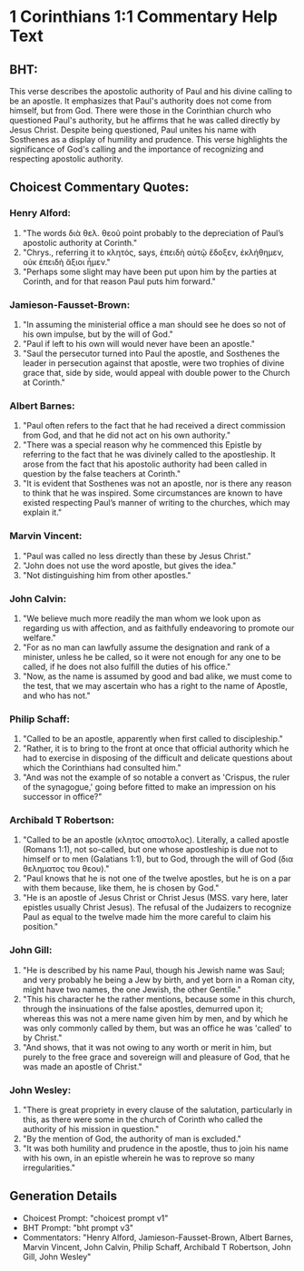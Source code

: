 # 1 Corinthians 1:1 Commentary Help Text

## BHT:
This verse describes the apostolic authority of Paul and his divine calling to be an apostle. It emphasizes that Paul's authority does not come from himself, but from God. There were those in the Corinthian church who questioned Paul's authority, but he affirms that he was called directly by Jesus Christ. Despite being questioned, Paul unites his name with Sosthenes as a display of humility and prudence. This verse highlights the significance of God's calling and the importance of recognizing and respecting apostolic authority.

## Choicest Commentary Quotes:
### Henry Alford:
1. "The words διὰ θελ. θεοῦ point probably to the depreciation of Paul’s apostolic authority at Corinth."
2. "Chrys., referring it to κλητός, says, ἐπειδὴ αὐτῷ ἔδοξεν, ἐκλήθημεν, οὐκ ἐπειδὴ ἄξιοι ἦμεν."
3. "Perhaps some slight may have been put upon him by the parties at Corinth, and for that reason Paul puts him forward."

### Jamieson-Fausset-Brown:
1. "In assuming the ministerial office a man should see he does so not of his own impulse, but by the will of God."
2. "Paul if left to his own will would never have been an apostle."
3. "Saul the persecutor turned into Paul the apostle, and Sosthenes the leader in persecution against that apostle, were two trophies of divine grace that, side by side, would appeal with double power to the Church at Corinth."

### Albert Barnes:
1. "Paul often refers to the fact that he had received a direct commission from God, and that he did not act on his own authority."
2. "There was a special reason why he commenced this Epistle by referring to the fact that he was divinely called to the apostleship. It arose from the fact that his apostolic authority had been called in question by the false teachers at Corinth."
3. "It is evident that Sosthenes was not an apostle, nor is there any reason to think that he was inspired. Some circumstances are known to have existed respecting Paul’s manner of writing to the churches, which may explain it."

### Marvin Vincent:
1. "Paul was called no less directly than these by Jesus Christ." 
2. "John does not use the word apostle, but gives the idea." 
3. "Not distinguishing him from other apostles."

### John Calvin:
1. "We believe much more readily the man whom we look upon as regarding us with affection, and as faithfully endeavoring to promote our welfare."
2. "For as no man can lawfully assume the designation and rank of a minister, unless he be called, so it were not enough for any one to be called, if he does not also fulfill the duties of his office."
3. "Now, as the name is assumed by good and bad alike, we must come to the test, that we may ascertain who has a right to the name of Apostle, and who has not."

### Philip Schaff:
1. "Called to be an apostle, apparently when first called to discipleship."
2. "Rather, it is to bring to the front at once that official authority which he had to exercise in disposing of the difficult and delicate questions about which the Corinthians had consulted him."
3. "And was not the example of so notable a convert as 'Crispus, the ruler of the synagogue,' going before fitted to make an impression on his successor in office?"

### Archibald T Robertson:
1. "Called to be an apostle (κλητος αποστολος). Literally, a called apostle (Romans 1:1), not so-called, but one whose apostleship is due not to himself or to men (Galatians 1:1), but to God, through the will of God (δια θεληματος του θεου)."
2. "Paul knows that he is not one of the twelve apostles, but he is on a par with them because, like them, he is chosen by God."
3. "He is an apostle of Jesus Christ or Christ Jesus (MSS. vary here, later epistles usually Christ Jesus). The refusal of the Judaizers to recognize Paul as equal to the twelve made him the more careful to claim his position."

### John Gill:
1. "He is described by his name Paul, though his Jewish name was Saul; and very probably he being a Jew by birth, and yet born in a Roman city, might have two names, the one Jewish, the other Gentile."
2. "This his character he the rather mentions, because some in this church, through the insinuations of the false apostles, demurred upon it; whereas this was not a mere name given him by men, and by which he was only commonly called by them, but was an office he was 'called' to by Christ."
3. "And shows, that it was not owing to any worth or merit in him, but purely to the free grace and sovereign will and pleasure of God, that he was made an apostle of Christ."

### John Wesley:
1. "There is great propriety in every clause of the salutation, particularly in this, as there were some in the church of Corinth who called the authority of his mission in question."
2. "By the mention of God, the authority of man is excluded."
3. "It was both humility and prudence in the apostle, thus to join his name with his own, in an epistle wherein he was to reprove so many irregularities."


## Generation Details
- Choicest Prompt: "choicest prompt v1"
- BHT Prompt: "bht prompt v3"
- Commentators: "Henry Alford, Jamieson-Fausset-Brown, Albert Barnes, Marvin Vincent, John Calvin, Philip Schaff, Archibald T Robertson, John Gill, John Wesley"
